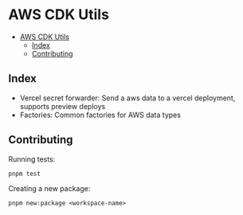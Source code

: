 # AWS CDK Utils

- [AWS CDK Utils](#aws-cdk-utils)
  - [Index](#index)
  - [Contributing](#contributing)

## Index

- Vercel secret forwarder: Send a aws data to a vercel deployment, supports  preview deploys
- Factories: Common factories for AWS data types

## Contributing

Running tests:

```
pnpm test
```

Creating a new package:

```
pnpm new:package <workspace-name>
```
